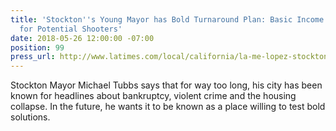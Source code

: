```yaml
---
title: 'Stockton''s Young Mayor has Bold Turnaround Plan: Basic Income and Stipends
  for Potential Shooters'
date: 2018-05-26 12:00:00 -07:00
position: 99
press_url: http://www.latimes.com/local/california/la-me-lopez-stockton-money-05272018-story.html
---
```


Stockton Mayor Michael Tubbs says that for way too long, his city has been known for headlines about bankruptcy, violent crime and the housing collapse. In the future, he wants it to be known as a place willing to test bold solutions.
